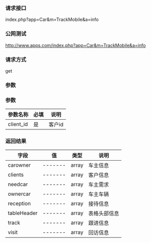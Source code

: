 ### **请求接口**
index.php?app=Car&m=TrackMobile&a=info



### **公网测试**
http://www.apps.com/index.php?app=Car&m=TrackMobile&a=info

### **请求方式**
get


### **参数**
### **参数**
| 参数名称  |必填|     说明      |
|------|-----|------|
| client_id| 是 |   客户id  |

### **返回结果**
|字段        |值          |类型    |说明        |
| ---------  |--------    |-------- |--------  |
|carowner|-------   |array  |车主信息  |
|clients|-------   |array  |客户信息  |
|needcar|-------   |array  |车主需求  |
|ownercar|-------   |array  |车主车辆  |
|reception|-------   |array  |接待信息  |
|tableHeader|-------   |array  |表格头部信息  |
|track|-------   |array  |跟进信息  |
|visit|-------   |array  |回访信息  |
